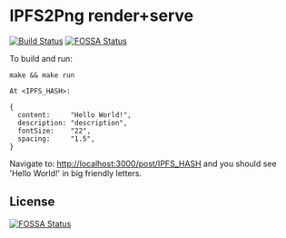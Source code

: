 # IPFS2Png render+serve

[![Build Status](https://travis-ci.org/tekwrks/renderer.svg?branch=master)](https://travis-ci.org/tekwrks/renderer) [![FOSSA Status](https://app.fossa.io/api/projects/git%2Bgithub.com%2Ftekwrks%2Frenderer.svg?type=shield)](https://app.fossa.io/projects/git%2Bgithub.com%2Ftekwrks%2Frenderer?ref=badge_shield)

To build and run:
```
make && make run
```

```
At <IPFS_HASH>:

{
  content:     "Hello World!",
  description: "description",
  fontSize:    "22",
  spacing:     "1.5",
}
```

Navigate to: [http://localhost:3000/post/IPFS_HASH](http://localhost:3000/post/<IPFS_HASH>) and you should see 'Hello World!' in big friendly letters.

## License
[![FOSSA Status](https://app.fossa.io/api/projects/git%2Bgithub.com%2Ftekwrks%2Frenderer.svg?type=large)](https://app.fossa.io/projects/git%2Bgithub.com%2Ftekwrks%2Frenderer?ref=badge_large)

